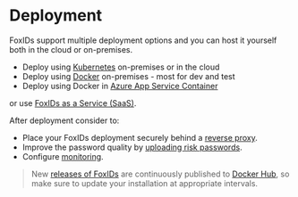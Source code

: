 ﻿# Deployment

FoxIDs support multiple deployment options and you can host it yourself both in the cloud or on-premises.

- Deploy using [Kubernetes](deployment-k8s.md) on-premises or in the cloud
- Deploy using [Docker](deployment-docker.md) on-premises - most for dev and test
- Deploy using Docker in [Azure App Service Container](deployment-azure.md) 

or use [FoxIDs as a Service (SaaS)](https://www.foxids.com/action/createtenant).

After deployment consider to:

- Place your FoxIDs deployment securely behind a [reverse proxy](reverse-proxy.md).
- Improve the password quality by [uploading risk passwords](risk-passwords.md). 
- Configure [monitoring](monitoring.md).

> New [releases of FoxIDs](https://github.com/ITfoxtec/FoxIDs/releases) are continuously published to [Docker Hub](https://hub.docker.com/u/foxids), so make sure to update your installation at appropriate intervals.